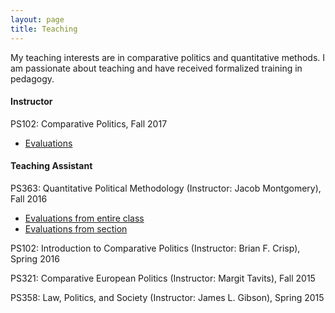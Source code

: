 ```yaml
---
layout: page
title: Teaching
---
```


My teaching interests are in comparative politics and quantitative methods. I am passionate about teaching and have received formalized training in pedagogy.

#### Instructor

PS102: Comparative Politics, Fall 2017
- [Evaluations](https://www.dropbox.com/s/iahufi84zhapknm/Evals-U25-102-14lv2lx.pdf?dl=0)  




#### Teaching Assistant

PS363: Quantitative Political Methodology (Instructor: Jacob Montgomery), Fall 2016
- [Evaluations from entire class](https://www.dropbox.com/s/52aqdz4gzfipgds/Instructor-Report-for-Jae-Hee-Jung-FL2016.L.L32.363.01-Quantitative-Political-Methodology-26gvw6u-2.pdf?dl=0)
- [Evaluations from section](https://www.dropbox.com/s/995zah8ff112htx/Instructor-Report-for-Jae-Hee-Jung-FL2016.L.L32.363.D-Quantitative-Political-Methodology_4a7b5271-75d7-4941-b2b1-5f74847d2613en-US-278icyf-2.pdf?dl=0)

PS102: Introduction to Comparative Politics (Instructor: Brian F. Crisp), Spring 2016

PS321: Comparative European Politics (Instructor: Margit Tavits), Fall 2015

PS358: Law, Politics, and Society (Instructor: James L. Gibson), Spring 2015
